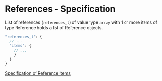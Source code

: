 # References - Specification

List of references (`references_t`) of value type `array` with 1 or more items of type Reference holds a list of
Reference objects.

```javascript
"references_t": {
  // ...
  "items": {
    // ...
    }
  }
}
```

[Specification of Reference items](references/reference-spec.en.md)
